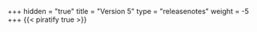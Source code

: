 +++
hidden = "true"
title = "Version 5"
type = "releasenotes"
weight = -5
+++
{{< piratify true >}}
